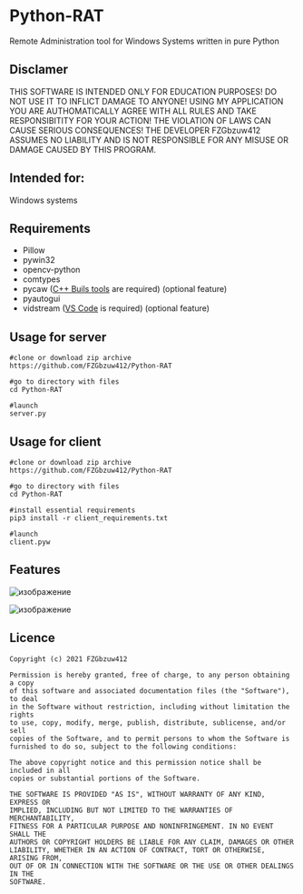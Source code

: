 # Python-RAT
Remote Administration tool for Windows Systems written in pure Python

## Disclamer

THIS SOFTWARE IS INTENDED ONLY FOR EDUCATION PURPOSES! DO NOT USE IT TO INFLICT 
DAMAGE TO ANYONE! USING MY APPLICATION YOU ARE AUTHOMATICALLY AGREE WITH ALL RULES AND
TAKE RESPONSIBITITY FOR YOUR ACTION! THE VIOLATION OF LAWS CAN CAUSE SERIOUS CONSEQUENCES!
THE DEVELOPER FZGbzuw412 ASSUMES NO LIABILITY AND IS NOT RESPONSIBLE FOR ANY MISUSE OR DAMAGE 
CAUSED BY THIS PROGRAM.

## Intended for:
Windows systems

## Requirements
+ Pillow
+ pywin32
+ opencv-python
+ comtypes 
+ pycaw ([C++ Buils tools](https://visualstudio.microsoft.com/ru/visual-cpp-build-tools/) are required) (optional feature)
+ pyautogui
+ vidstream ([VS Code](https://code.visualstudio.com/) is required) (optional feature)

## Usage for server
```
#clone or download zip archive
https://github.com/FZGbzuw412/Python-RAT

#go to directory with files
cd Python-RAT 

#launch 
server.py
```

## Usage for client
```
#clone or download zip archive
https://github.com/FZGbzuw412/Python-RAT

#go to directory with files
cd Python-RAT

#install essential requirements
pip3 install -r client_requirements.txt

#launch 
client.pyw
```

## Features
![изображение](https://user-images.githubusercontent.com/92334349/151528654-e2c6ffb4-33df-430b-a965-07fac7773c19.png)

![изображение](https://user-images.githubusercontent.com/92334349/151528715-c83b5d21-4df4-4143-acf4-a67907e180de.png)

## Licence
  
    Copyright (c) 2021 FZGbzuw412

    Permission is hereby granted, free of charge, to any person obtaining a copy
    of this software and associated documentation files (the "Software"), to deal
    in the Software without restriction, including without limitation the rights
    to use, copy, modify, merge, publish, distribute, sublicense, and/or sell
    copies of the Software, and to permit persons to whom the Software is
    furnished to do so, subject to the following conditions:

    The above copyright notice and this permission notice shall be included in all
    copies or substantial portions of the Software.

    THE SOFTWARE IS PROVIDED "AS IS", WITHOUT WARRANTY OF ANY KIND, EXPRESS OR
    IMPLIED, INCLUDING BUT NOT LIMITED TO THE WARRANTIES OF MERCHANTABILITY,
    FITNESS FOR A PARTICULAR PURPOSE AND NONINFRINGEMENT. IN NO EVENT SHALL THE
    AUTHORS OR COPYRIGHT HOLDERS BE LIABLE FOR ANY CLAIM, DAMAGES OR OTHER
    LIABILITY, WHETHER IN AN ACTION OF CONTRACT, TORT OR OTHERWISE, ARISING FROM,
    OUT OF OR IN CONNECTION WITH THE SOFTWARE OR THE USE OR OTHER DEALINGS IN THE
    SOFTWARE.
